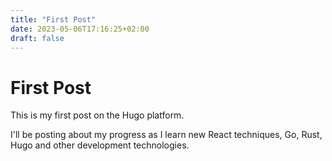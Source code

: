 ```yaml
---
title: "First Post"
date: 2023-05-06T17:16:25+02:00
draft: false
---
```


# First Post

This is my first post on the Hugo platform.

I'll be posting about my progress as I learn new React techniques, Go, Rust, Hugo and other development technologies.

